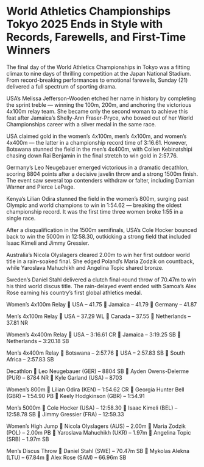 # World Athletics Championships Tokyo 2025 Ends in Style with Records, Farewells, and First-Time Winners

The final day of the World Athletics Championships in Tokyo was a fitting climax to nine days of thrilling competition at the Japan National Stadium. From record-breaking performances to emotional farewells, Sunday (21) delivered a full spectrum of sporting drama.

USA’s Melissa Jefferson-Wooden etched her name in history by completing the sprint treble — winning the 100m, 200m, and anchoring the victorious 4x100m relay team. She became only the second woman to achieve this feat after Jamaica’s Shelly-Ann Fraser-Pryce, who bowed out of her World Championships career with a silver medal in the same race.

USA claimed gold in the women’s 4x100m, men’s 4x100m, and women’s 4x400m — the latter in a championship record time of 3:16.61. However, Botswana stunned the field in the men’s 4x400m, with Collen Kebinatshipi chasing down Rai Benjamin in the final stretch to win gold in 2:57.76.

Germany’s Leo Neugebauer emerged victorious in a dramatic decathlon, scoring 8804 points after a decisive javelin throw and a strong 1500m finish. The event saw several top contenders withdraw or falter, including Damian Warner and Pierce LePage.

Kenya’s Lilian Odira stunned the field in the women’s 800m, surging past Olympic and world champions to win in 1:54.62 — breaking the oldest championship record. It was the first time three women broke 1:55 in a single race.

After a disqualification in the 1500m semifinals, USA’s Cole Hocker bounced back to win the 5000m in 12:58.30, outkicking a strong field that included Isaac Kimeli and Jimmy Gressier.

Australia’s Nicola Olyslagers cleared 2.00m to win her first outdoor world title in a rain-soaked final. She edged Poland’s Maria Zodzik on countback, while Yaroslava Mahuchikh and Angelina Topic shared bronze.

Sweden’s Daniel Stahl delivered a clutch final-round throw of 70.47m to win his third world discus title. The rain-delayed event ended with Samoa’s Alex Rose earning his country’s first global athletics medal.

Women’s 4x100m Relay 🥇 USA – 41.75 🥈 Jamaica – 41.79 🥉 Germany – 41.87

Men’s 4x100m Relay 🥇 USA – 37.29 WL 🥈 Canada – 37.55 🥉 Netherlands – 37.81 NR

Women’s 4x400m Relay 🥇 USA – 3:16.61 CR 🥈 Jamaica – 3:19.25 SB 🥉 Netherlands – 3:20.18 SB

Men’s 4x400m Relay 🥇 Botswana – 2:57.76 🥈 USA – 2:57.83 SB 🥉 South Africa – 2:57.83 SB

Decathlon 🥇 Leo Neugebauer (GER) – 8804 SB 🥈 Ayden Owens-Delerme (PUR) – 8784 NR 🥉 Kyle Garland (USA) – 8703

Women’s 800m 🥇 Lilian Odira (KEN) – 1:54.62 CR 🥈 Georgia Hunter Bell (GBR) – 1:54.90 PB 🥉 Keely Hodgkinson (GBR) – 1:54.91

Men’s 5000m 🥇 Cole Hocker (USA) – 12:58.30 🥈 Isaac Kimeli (BEL) – 12:58.78 SB 🥉 Jimmy Gressier (FRA) – 12:59.33

Women’s High Jump 🥇 Nicola Olyslagers (AUS) – 2.00m 🥈 Maria Zodzik (POL) – 2.00m PB 🥉 Yaroslava Mahuchikh (UKR) – 1.97m 🥉 Angelina Topic (SRB) – 1.97m SB

Men’s Discus Throw 🥇 Daniel Stahl (SWE) – 70.47m SB 🥈 Mykolas Alekna (LTU) – 67.84m 🥉 Alex Rose (SAM) – 66.96m SB